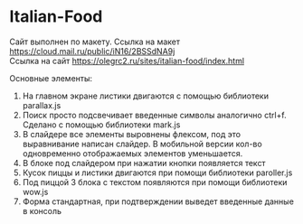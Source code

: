 # Italian-Food
Сайт выполнен по макету. Ссылка на макет https://cloud.mail.ru/public/iN16/2BSSdNA9j    
Ссылка на сайт https://olegrc2.ru/sites/italian-food/index.html

Основные элементы:

1. На главном экране листики двигаются с помощью библиотеки parallax.js
2. Поиск просто подсвечивает введенные символы аналогично ctrl+f. Сделано с помощью библиотеки mark.js
3. В слайдере все элементы выровнены флексом, под это выравнивание написан слайдер. В мобильной версии кол-во одновременно отображаемых элементов уменьшается.
4. В блоке под слайдером при нажатии кнопки появляется текст
5. Кусок пиццы и листики двигаются при помощи библиотеки paroller.js
6. Под пиццой 3 блока с текстом появляются при помощи библиотеки wow.js
7. Форма стандартная, при подтверждении выведет введенные данные в консоль
